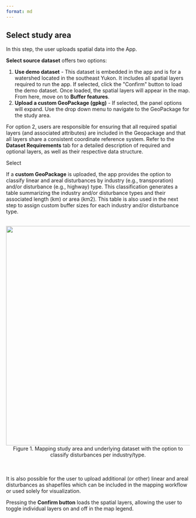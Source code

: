 ```yaml
---
format: md
---
```


## Select study area

In this step, the user uploads spatial data into the App. 

**Select source dataset** offers two options:

1. **Use demo dataset** - This dataset is embedded in the app and is for a watershed located in the southeast Yukon. It includes all spatial layers required to run the app. If selected, click the "Confirm" button to load the demo dataset. Once loaded, the spatial layers will appear in the map. From here, move on to **Buffer features**. 
2. **Upload a custom GeoPackage (gpkg)** - If selected, the panel options will expand. Use the drop down menu to navigate to the GeoPackage for the study area.

For option 2, users are responsible for ensuring that all required spatial layers (and associated attributes) are included in the Geopackage and that all layers share a consistent coordinate reference system.
Refer to the **Dataset Requirements** tab for a detailed description of required and optional layers, as well as their respective data structure.



Select 

If a **custom GeoPackage** is uploaded, the app provides the option to classify linear and areal disturbances by industry (e.g., transporation) and/or disturbance (e.g., highway) type. This classification generates a table summarizing the industry and/or disturbance types and their associated length (km) or area (km2). This table is also used in the next step to assign custom buffer sizes for each industry and/or disturbance type.
<br><br>
<center><img src="pics/SelectSA.png" width="600"><br>Figure 1. Mapping study area and underlying dataset with the option to classify disturbances per industry/type.</center>
<br><br>

It is also possible for the user to upload additional (or other) linear and areal disturbances as shapefiles which can be included in the mapping workflow or used solely for visualization.

Pressing the **Confirm button** loads the spatial layers, allowing the user to toggle individual layers on and off in the map legend.
